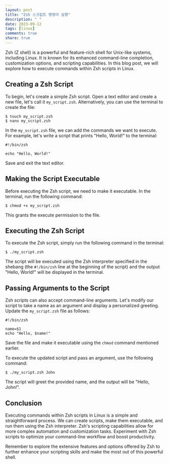 ```yaml
---
layout: post
title: "Zsh 스크립트 명령어 실행"
description: " "
date: 2023-09-12
tags: [linux]
comments: true
share: true
---
```


Zsh (Z shell) is a powerful and feature-rich shell for Unix-like systems, including Linux. It is known for its enhanced command-line completion, customization options, and scripting capabilities. In this blog post, we will explore how to execute commands within Zsh scripts in Linux.

## Creating a Zsh Script

To begin, let's create a simple Zsh script. Open a text editor and create a new file, let's call it `my_script.zsh`. Alternatively, you can use the terminal to create the file:

```shell
$ touch my_script.zsh
$ nano my_script.zsh
```

In the `my_script.zsh` file, we can add the commands we want to execute. For example, let's write a script that prints "Hello, World!" to the terminal:

```shell
#!/bin/zsh

echo "Hello, World!"
```

Save and exit the text editor.

## Making the Script Executable

Before executing the Zsh script, we need to make it executable. In the terminal, run the following command:

```shell
$ chmod +x my_script.zsh
```

This grants the execute permission to the file.

## Executing the Zsh Script

To execute the Zsh script, simply run the following command in the terminal:

```shell
$ ./my_script.zsh
```

The script will be executed using the Zsh interpreter specified in the shebang (the `#!/bin/zsh` line at the beginning of the script) and the output "Hello, World!" will be displayed in the terminal.

## Passing Arguments to the Script

Zsh scripts can also accept command-line arguments. Let's modify our script to take a name as an argument and display a personalized greeting. Update the `my_script.zsh` file as follows:

```shell
#!/bin/zsh

name=$1
echo "Hello, $name!"
```

Save the file and make it executable using the `chmod` command mentioned earlier.

To execute the updated script and pass an argument, use the following command:

```shell
$ ./my_script.zsh John
```

The script will greet the provided name, and the output will be "Hello, John!".

## Conclusion

Executing commands within Zsh scripts in Linux is a simple and straightforward process. We can create scripts, make them executable, and run them using the Zsh interpreter. Zsh's scripting capabilities allow for more complex automation and customization tasks. Experiment with Zsh scripts to optimize your command-line workflow and boost productivity.

Remember to explore the extensive features and options offered by Zsh to further enhance your scripting skills and make the most out of this powerful shell.